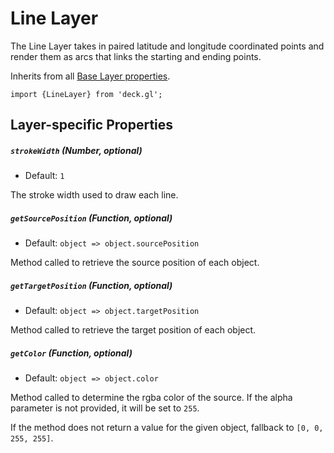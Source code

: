 # Line Layer

The Line Layer takes in paired latitude and longitude coordinated points and
render them as arcs that links the starting and ending points.

Inherits from all [Base Layer properties](/docs/layers/base-layer.md).

    import {LineLayer} from 'deck.gl';

## Layer-specific Properties

##### `strokeWidth` (Number, optional)

- Default: `1`

The stroke width used to draw each line.

##### `getSourcePosition` (Function, optional)

- Default: `object => object.sourcePosition`

Method called to retrieve the source position of each object.

##### `getTargetPosition` (Function, optional)

- Default: `object => object.targetPosition`

Method called to retrieve the target position of each object.

##### `getColor` (Function, optional)

- Default: `object => object.color`

Method called to determine the rgba color of the source. If the alpha parameter
is not provided, it will be set to `255`.

If the method does not return a value for the given object, fallback to
`[0, 0, 255, 255]`.
